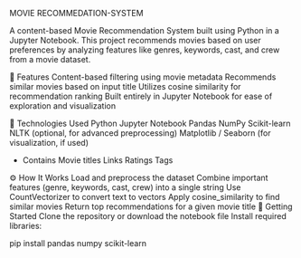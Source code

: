 MOVIE RECOMMEDATION-SYSTEM

A content-based Movie Recommendation System built using Python in a Jupyter Notebook. This project recommends movies based on user preferences by analyzing features like genres, keywords, cast, and crew from a movie dataset.

📌 Features
Content-based filtering using movie metadata
Recommends similar movies based on input title
Utilizes cosine similarity for recommendation ranking
Built entirely in Jupyter Notebook for ease of exploration and visualization

🧠 Technologies Used
Python
Jupyter Notebook
Pandas
NumPy
Scikit-learn
NLTK (optional, for advanced preprocessing)
Matplotlib / Seaborn (for visualization, if used)

- Contains
Movie titles
Links
Ratings
Tags

⚙️ How It Works
Load and preprocess the dataset
Combine important features (genre, keywords, cast, crew) into a single string
Use CountVectorizer to convert text to vectors
Apply cosine_similarity to find similar movies
Return top recommendations for a given movie title
🚀 Getting Started
Clone the repository or download the notebook file
Install required libraries:

pip install pandas numpy scikit-learn
